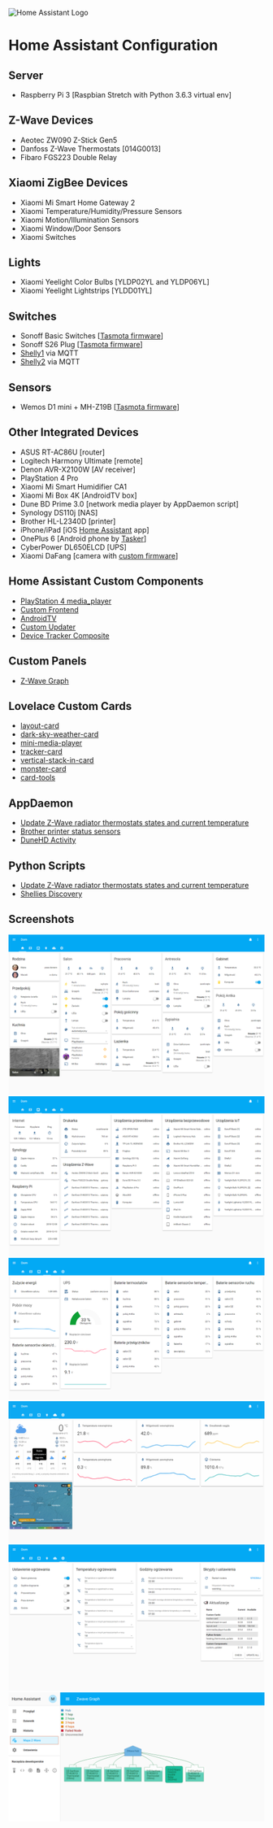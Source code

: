 ![Home Assistant Logo](https://github.com/brianjking/hass-config/blob/master/images/hass.png "Home Assistant Logo")

# Home Assistant Configuration

## Server

* Raspberry Pi 3 [Raspbian Stretch with Python 3.6.3 virtual env]

## Z-Wave Devices

* Aeotec ZW090 Z-Stick Gen5
* Danfoss Z-Wave Thermostats [014G0013]
* Fibaro FGS223 Double Relay

## Xiaomi ZigBee Devices

* Xiaomi Mi Smart Home Gateway 2
* Xiaomi Temperature/Humidity/Pressure Sensors
* Xiaomi Motion/Illumination Sensors
* Xiaomi Window/Door Sensors
* Xiaomi Switches

## Lights

* Xiaomi Yeelight Color Bulbs [YLDP02YL and YLDP06YL]
* Xiaomi Yeelight Lightstrips [YLDD01YL]

## Switches

* Sonoff Basic Switches [[Tasmota firmware](https://github.com/arendst/Sonoff-Tasmota)]
* Sonoff S26 Plug [[Tasmota firmware](https://github.com/arendst/Sonoff-Tasmota)]
* [Shelly1](https://shelly.cloud/shelly1-open-source/) via MQTT
* [Shelly2](https://shelly.cloud/shelly2/) via MQTT

## Sensors

* Wemos D1 mini + MH-Z19B [[Tasmota firmware](https://github.com/arendst/Sonoff-Tasmota)]

## Other Integrated Devices

* ASUS RT-AC86U [router]
* Logitech Harmony Ultimate [remote]
* Denon AVR-X2100W [AV receiver]
* PlayStation 4 Pro
* Xiaomi Mi Smart Humidifier CA1
* Xiaomi Mi Box 4K [AndroidTV box]
* Dune BD Prime 3.0 [network media player by AppDaemon script]
* Synology DS110j [NAS]
* Brother HL-L2340D [printer]
* iPhone/iPad [iOS [Home Assistant](https://itunes.apple.com/us/app/home-assistant-companion/id1099568401) app]
* OnePlus 6 [Android phone by [Tasker](https://play.google.com/store/apps/details?id=net.dinglisch.android.taskerm)]
* CyberPower DL650ELCD [UPS]
* Xiaomi DaFang [camera with [custom firmware](https://github.com/EliasKotlyar/Xiaomi-Dafang-Hacks)]

## Home Assistant Custom Components

* [PlayStation 4 media_player](https://github.com/home-assistant/home-assistant/pull/19469)
* [Custom Frontend](https://github.com/home-assistant/home-assistant/pull/10783)
* [AndroidTV](https://github.com/home-assistant/home-assistant/pull/19157)
* [Custom Updater](https://github.com/custom-components/custom_updater)
* [Device Tracker Composite](https://github.com/pnbruckner/homeassistant-config)

## Custom Panels

* [Z-Wave Graph](https://gist.github.com/AdamNaj/cbf4d792a22f443fe9d354e4dca4de00)

## Lovelace Custom Cards

* [layout-card](https://github.com/thomasloven/lovelace-layout-card)
* [dark-sky-weather-card](https://github.com/iammexx/home-assistant-config/tree/master/ui/darksky)
* [mini-media-player](https://github.com/kalkih/mini-media-player)
* [tracker-card](https://github.com/custom-cards/tracker-card)
* [vertical-stack-in-card](https://github.com/custom-cards/vertical-stack-in-card)
* [monster-card](https://github.com/ciotlosm/custom-lovelace/tree/master/monster-card)
* [card-tools](https://github.com/thomasloven/lovelace-card-tools)

## AppDaemon
* [Update Z-Wave radiator thermostats states and current temperature](https://github.com/bieniu/home-assistant-config/blob/master/apps/update_thermostats.py)
* [Brother printer status sensors](https://github.com/bieniu/home-assistant-config/blob/master/apps/brother_printer_status.py)
* [DuneHD Activity](https://github.com/bieniu/home-assistant-config/blob/master/apps/dune_activity.py)

## Python Scripts
* [Update Z-Wave radiator thermostats states and current temperature](https://github.com/bieniu/home-assistant-config/blob/master/python_scripts/heating_thermostat_update.py)
* [Shellies Discovery](https://github.com/bieniu/home-assistant-config/blob/master/python_scripts/shellies_discovery.py)

## Screenshots

![HA Overview](https://github.com/bieniu/home-assistant-config/blob/master/screenshots/HA-overview.png)
![HA Network](https://github.com/bieniu/home-assistant-config/blob/master/screenshots/HA-network.png)
![HA Energy](https://github.com/bieniu/home-assistant-config/blob/master/screenshots/HA-energy.png)
![HA Climate](https://github.com/bieniu/home-assistant-config/blob/master/screenshots/HA-climate.png)
![HA Settings](https://github.com/bieniu/home-assistant-config/blob/master/screenshots/HA-settings.png)
![HA ZWave](https://github.com/bieniu/home-assistant-config/blob/master/screenshots/HA-zwave.png)

